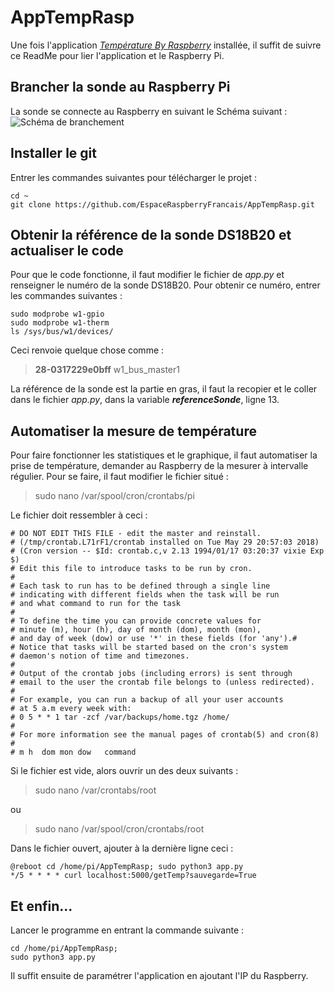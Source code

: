 # AppTempRasp
Une fois l'application [*Température By Raspberry*](https://play.google.com/store/apps/details?id=fr.espace_raspberry_francais.espaceraspberry) installée, il suffit de suivre ce ReadMe pour lier l'application et le Raspberry Pi.

## Brancher la sonde au Raspberry Pi
La sonde se connecte au Raspberry en suivant le Schéma suivant :
![Schéma de branchement](http://espace-raspberry-francais.fr/Projets/Courbe-temp%C3%A9rature-accessible-avec-un-server-Web-Python/Images/Schema-Branchement-Raspberry-Model.3-DS18B20.png)

## Installer le git
Entrer les commandes suivantes pour télécharger le projet :
``` 
cd ~
git clone https://github.com/EspaceRaspberryFrancais/AppTempRasp.git
```

## Obtenir la référence de la sonde DS18B20 et actualiser le code
Pour que le code fonctionne, il faut modifier le fichier de *app.py* et renseigner le numéro de la sonde DS18B20. Pour obtenir ce numéro, entrer les commandes suivantes :
```
sudo modprobe w1-gpio
sudo modprobe w1-therm
ls /sys/bus/w1/devices/
```
Ceci renvoie quelque chose comme :
> **28-0317229e0bff**  w1_bus_master1

La référence de la sonde est la partie en gras, il faut la recopier et le coller dans le fichier *app.py*, dans la variable ***referenceSonde***, ligne 13.

## Automatiser la mesure de température
Pour faire fonctionner les statistiques et le graphique, il faut automatiser la prise de température, demander au Raspberry de la mesurer à intervalle régulier. Pour se faire, il faut modifier le fichier situé :
> sudo nano /var/spool/cron/crontabs/pi

Le fichier doit ressembler à ceci :
```
# DO NOT EDIT THIS FILE - edit the master and reinstall.
# (/tmp/crontab.L71rF1/crontab installed on Tue May 29 20:57:03 2018)
# (Cron version -- $Id: crontab.c,v 2.13 1994/01/17 03:20:37 vixie Exp $)
# Edit this file to introduce tasks to be run by cron.
#
# Each task to run has to be defined through a single line
# indicating with different fields when the task will be run
# and what command to run for the task
#
# To define the time you can provide concrete values for
# minute (m), hour (h), day of month (dom), month (mon),
# and day of week (dow) or use '*' in these fields (for 'any').#
# Notice that tasks will be started based on the cron's system
# daemon's notion of time and timezones.
#
# Output of the crontab jobs (including errors) is sent through
# email to the user the crontab file belongs to (unless redirected).
#
# For example, you can run a backup of all your user accounts
# at 5 a.m every week with:
# 0 5 * * 1 tar -zcf /var/backups/home.tgz /home/
#
# For more information see the manual pages of crontab(5) and cron(8)
#
# m h  dom mon dow   command
```
Si le fichier est vide, alors ouvrir un des deux suivants :
> sudo nano /var/crontabs/root

ou
> sudo nano /var/spool/cron/crontabs/root

Dans le fichier ouvert, ajouter à la dernière ligne ceci :
```
@reboot cd /home/pi/AppTempRasp; sudo python3 app.py
*/5 * * * * curl localhost:5000/getTemp?sauvegarde=True
```
## Et enfin...
Lancer le programme en  entrant la commande suivante :
```
cd /home/pi/AppTempRasp;
sudo python3 app.py
```
Il suffit ensuite de paramétrer l'application en ajoutant l'IP du Raspberry.
